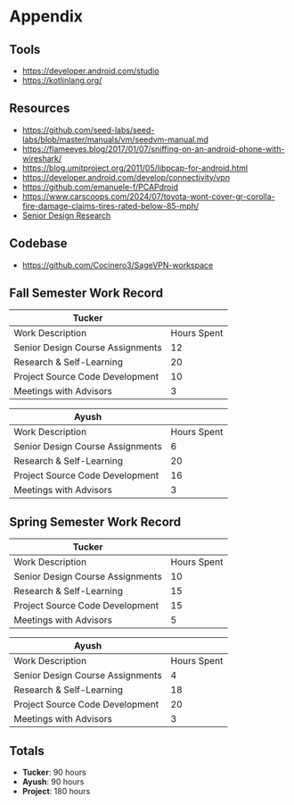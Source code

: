 # Appendix
## Tools
- https://developer.android.com/studio
- https://kotlinlang.org/
## Resources
- https://github.com/seed-labs/seed-labs/blob/master/manuals/vm/seedvm-manual.md
- https://flameeyes.blog/2017/01/07/sniffing-on-an-android-phone-with-wireshark/
- https://blog.umitproject.org/2011/05/libpcap-for-android.html
- https://developer.android.com/develop/connectivity/vpn
- https://github.com/emanuele-f/PCAPdroid
- https://www.carscoops.com/2024/07/toyota-wont-cover-gr-corolla-fire-damage-claims-tires-rated-below-85-mph/
- [Senior Design Research](https://mailuc-my.sharepoint.com/:f:/g/personal/cook2tc_mail_uc_edu/EmTZlCPb6iVAk7Zktn14JAIBty7hcSncc7wVLTelD8_-YA?e=mu4Dga)
## Codebase
- https://github.com/Cocinero3/SageVPN-workspace
## Fall Semester Work Record
| **Tucker**                       |             |
| -------------------------------- | ----------- |
| Work Description                 | Hours Spent |
| Senior Design Course Assignments | 12          |
| Research & Self-Learning         | 20          |
| Project Source Code Development  | 10          |
| Meetings with Advisors           | 3           |

| **Ayush**                        |             |
| -------------------------------- | ----------- |
| Work Description                 | Hours Spent |
| Senior Design Course Assignments | 6           |
| Research & Self-Learning         | 20          |
| Project Source Code Development  | 16          |
| Meetings with Advisors           | 3           |
## Spring Semester Work Record
| **Tucker**                       |             |
| -------------------------------- | ----------- |
| Work Description                 | Hours Spent |
| Senior Design Course Assignments | 10          |
| Research & Self-Learning         | 15          |
| Project Source Code Development  | 15          |
| Meetings with Advisors           | 5           |

| **Ayush**                        |             |
| -------------------------------- | ----------- |
| Work Description                 | Hours Spent |
| Senior Design Course Assignments | 4           |
| Research & Self-Learning         | 18          |
| Project Source Code Development  | 20          |
| Meetings with Advisors           | 3           |
## Totals
- **Tucker**: 90 hours
- **Ayush**: 90 hours
- **Project**: 180 hours
